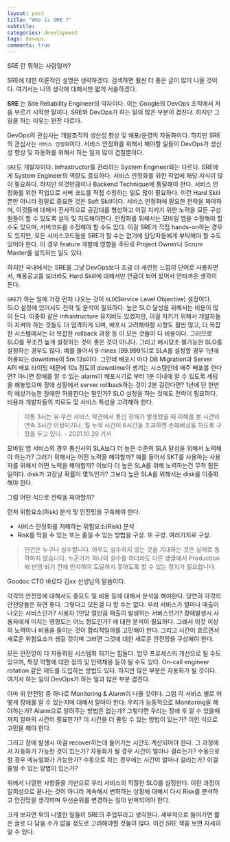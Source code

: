 ```yaml
---
layout: post
title: "Who is SRE ?"
subtitle:  
categories: development
tags: devops
comments: true
---
```


SRE 란 뭐하는 사람일까?

SRE에 대한 이론적인 설명은 생략하겠다. 검색하면 훨씬 더 좋은 글이 많이 나올 것이다. 여기서는 나의 생각에 대해서만 짧게 서술하겠다.

**SRE** 는 Site Reliability Engineer의 약자이다. 이는 Google의 DevOps 조직에서 처음 부르기 시작한 말이다. SRE와 DevOps가 하는 일의 많은 부분이 겹친다. 하지만 그 일을 하는 이유는 완전 다르다.

DevOps의 관심사는 개발조직의 생산성 향상 및 배포/운영의 자동화이다. 하지만 SRE의 관심사는 `서비스 안정화`이다. 서비스 안정화를 위해서 해야할 일들이 DevOps가 생산성 향상 및 자동화를 위해서 하는 일과 많이 겹칠뿐이다.

`SRE`도 개발자이다. Infrastructor를 관리하는 System Engineer와는 다르다. SRE에게 System Engineer의 역량도 중요하다. 서비스 안정화를 위한 작업에 해당 지식이 많이 필요하다. 하지만 이것만큼이나 Backend Technique에 통달해야 한다. 서비스 안정화를 위한 작업으로 서버 코드를 직접 수정하는 일도 많이 필요하다. 이런 Hard Skill뿐만 아니라 정말로 중요한 것은 Soft Skill이다. 서비스 안정화에 필요한 전략을 짜야하며, 이것들에 대해서 전사적으로 공감대를 형성하고 이걸 지키기 위한 노력을 모든 구성원들이 할 수 있도록 설득 및 지도해야한다. 안정화를 위해서는 모바일 앱을 수정해야 할 수도 있으며, 서버코드를 수정해야 할 수도 있다. 이걸 SRE가 직접 hands-on하는 경우도 있지만, 모든 서비스코드들을 SRE가 할 수는 없기에 담당자들에게 부탁해야 할 수도 있어야 한다. 이 경우 feature 개발에 영향을 주므로 Project Owner나 Scrum Master를 설득하는 일도 있다.

하지만 국내에서는 SRE를 그냥 DevOps보다 조금 더 새련된 느낌의 단어로 사용하면서, 채용공고를 보더라도 Hard Skill에 대해서만 언급이 되어 있어서 안타까운 생각이 든다.

`SRE`가 하는 일에 가장 먼저 나오는 것이 `SLO`(Service Level Objective) 설정이다. SLO 설정에 있어서도 전략 및 분석이 필요하다. 높은 SLO 달성을 위해서는 비용이 많이 든다. 이중화 같은 infrastructure 유지비도 있겠지만, 이걸 지키기 위해서 개발자들이 지켜야 하는 것들도 더 엄격하게 되며, 배포시 고려해야할 사항도 훨씬 많고, 더 복잡한 시스템에서는 더 복잡한 rollback 과정 등 이 모든 것들이 다 비용이다. 그러므로 SLO를 무조건 높게 설정하는 것이 좋은 것이 아니다. 그리고 애시당초 불가능한 SLO를 설정하는 경우도 많다. 예를 들어서 9-nines (99.999%)로 SLA를 설정할 경우 1년에 허용되는 downtime이 5m 13s이다. 그런데 배포시 마다 DB Migration과 Server API 배포 타이밍 때문에 10s 정도의 downtime이 생기는 시스템인데 매주 배포를 한다면? 아니면 장애를 알 수 있는 alarm이 배포시기로 부터 1분 이내에 알 수 있도록 세팅을 해놓았으며 장애 상황에서 server rollback하는 것이 2분 걸린다면? 1년에 단 한번의 예상가능한 장애만 허용한다는 말인가? SLO 설정을 하는 것에도 전략이 필요하다. 비용과 개발자들의 피로도 및 서비스 특성을 고려해야 한다.

> 이통 3사는 유·무선 서비스 약관에서 통신 장애가 발생했을 때 피해를 본 시간이 연속 3시간 이상이거나, 월 누적 시간이 6시간을 초과하면 손해배상을 하도록 규정을 두고 있다. - 2021.10.29 기사

모바일 앱 서비스의 경우 통신사의 SLA보다 더 높은 수준의 SLA 달성을 위해서 노력해야 하는가? 그러기 위해서는 어떤 노력을 해야할까? 예를 들어서 SKT를 사용하는 사용자를 위해서 어떤 노력을 해야할까? 이보다 더 높은 SLA를 위해 노력하는건 무척 힘든일이다. disk가 고장날 확률이 몇%인가? 그보다 높은 SLA를 위해서는 disk를 이중화해야 한다.

그럼 어떤 식으로 전략을 짜야할까?

먼저 위험요소(Risk) 분석 및 안전망을 구축해야 한다.

- 서비스 안정화를 저해하는 위험요소(Risk) 분석
- Risk를 막을 수 있는 또는 줄일 수 있는 방법을 구상. 또 구성. 여러가지로 구상.


> 인간은 누구나 실수합니다. 아무도 실수하지 않는 것을 기대하는 것은 실제로 동작하지 않습니다. 누군가가 하나의 실수를 하더라도 다른 앵글에서 Production에 반영 되기 전에 인지하여 도달하지 못하도록 할 수 있는 장치가 필요합니다.

Goodoc CTO 바르다 김xx 선생님의 말씀이다.

각각의 안전망에 대해서도 중요도 및 비용 등에 대해서 분석을 해야한다. 당연히 각각의 안전망들은 하면 좋다. 그렇다고 모든걸 다 할 수는 없다. 우리 서비스가 얼마나 매출이 나오는 서비스인가? 사용자 1인당 얼만큼 매출이 발생하는 서비스인가? 장애발생시 사용자에게 미치는 영향도는 어느 정도인가? 에 대한 분석이 필요하다. 그래서 이것 이상의 노력이나 비용을 들이는 것이 합리적일까를 고민해야 한다. 그리고 시간이 흐르면서 새로운 위험요소가 생길 것이며 그러면 그것에 대한 새로운 안전망을 구상해야 한다. 

모든 안전망이 다 자동화된 시스템화 되기는 힘들다. 업무 프로세스의 개선으로 될 수도 있으며, 특정 역할에 대한 정의 및 인력채용 등이 될 수도 있다. On-call engineer rotation 같은 제도를 도입하는 방법도 있다. 하지만 많은 부분은 자동화가 될 것이다. 여기서 하는 일이 DevOps가 하는 일과 많은 부분 겹친다.

아마 위 안전망 중 하나로 Monitoring & Alarm이 나올 것이다. 그럼 각 서비스 별로 어떻게 장애를 알 수 있는지에 대해서 알아야 한다. 우리가 능동적으로 Monitoring을 해야하는가? Alarm으로 알려주는 방법은 없는가? 그렇다면 우리는 장애 후 알 수 있을때까지 얼마의 시간이 필요한가? 이 시간을 더 줄일 수 있는 방법이 있는가? 이런 식으로 고민을 해야 한다.

그리고 장애 발생시 이걸 recover하는데 들어가는 시간도 계산되어야 한다. 그 과정에서 자동화가 가능한 것이 있는가? 자동화가 될 경우 시간이 얼마나 걸리는가? 수동으로 할 경우 메뉴얼화가 가능한가? 수동으로 하는 경우에는 시간이 얼마나 걸리는가? 이걸 줄일 수 있는 방법이 있는가?

위에서 나열한 사항들을 기반으로 우리 서비스의 적절한 SLO를 설정한다. 이런 과정이 일회성으로 끝나는 것이 아니라 계속해서 변화하는 상황에 대해서 다시 Risk를 분석하고 안전망을 생각하며 우선순위를 변경하는 일이 반복되어야 한다.

크게 보자면 위의 나열한 일들이 SRE의 주업무라고 생각한다. 세부적으로 들어가면 짧은 글로 다 담을 수가 없을 정도로 고려해야할 것들이 많다. 이건 SRE 책을 보면 자세히 알 수 있다.
